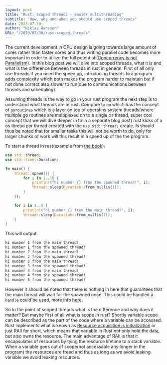 ```yaml
---
layout: post
title: "Rust: Scoped threads - easier multithreading"
subtitle: "How, why and when you should use scoped threads"
date: 2023-07-30
author: "Niklas Hansson"
URL: "/2023/07/30/rust-scoped-threads"
---
```


The current development in CPU design is going towards large amount of cores rather than faster cores and thus writing parallel code becomes more important in order to utilize the full potential ([Concurrency is not Parallelism](https://www.youtube.com/watch?v=oV9rvDllKEg)). In this blog post we will dive into scoped threads, what it is and what is the difference between threads in rust in general. First of all only use threads if you need the speed up, introducing threads to a program adds complexity which both makes the program harder to maintain but if not done correct also slower to run(due to communications between threads and scheduling). 

Assuming threads is the way to go in your rust program the next step is to understand what threads are in rust. Compare to `go` which has the concept of `goroutines` which is a layer on top of operatins system threads(where multiple go routines are multiplexed on to a single os thread, super cool concept that we will dive deeper in to in a separate blog post) rust kicks of a os thread per thread created with the `use std::thread;` create. Is should thus be noted that for smaller tasks this will not be worth to do, only for larger chunks of work will this result in a speed up of the the program. 

To start a thread in rust(example from [the book](https://doc.rust-lang.org/book/ch16-01-threads.html)): 

```rust
use std::thread;
use std::time::Duration;

fn main() {
    thread::spawn(|| {
        for i in 1..10 {
            println!("hi number {} from the spawned thread!", i);
            thread::sleep(Duration::from_millis(1));
        }
    });

    for i in 1..5 {
        println!("hi number {} from the main thread!", i);
        thread::sleep(Duration::from_millis(1));
    }
}
```

This will output: 

```bash
hi number 1 from the main thread!
hi number 1 from the spawned thread!
hi number 2 from the main thread!
hi number 2 from the spawned thread!
hi number 3 from the main thread!
hi number 3 from the spawned thread!
hi number 4 from the main thread!
hi number 4 from the spawned thread!
hi number 5 from the spawned thread!
```

However it should be noted that there is nothing in here that guarantees that the main thread will wait for the spawned once. This could be handled a `handle` could be used, more info [here](https://doc.rust-lang.org/book/ch16-01-threads.html). 

So to the point of scoped threads what is the difference and why does it matter? But maybe first of all what is scope in rust? Shortly variable scope can be described as the part of the code where a variable can be accessed. Rust implements what is known as [Resource acquisition is initialization](https://en.wikipedia.org/wiki/Resource_acquisition_is_initialization) or just RAII for short, which means that variable in Rust not only hold the data, but also owns the resource. The main advantage of RAII is that it encapsulates of resources by tying the resource lifetime to a stack variable. When a variable goes out of scope(not accessable any longer in the program) the resources are freed and thus as long as we avoid leaking variable we avoid leaking resources. 

